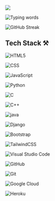 ![](https://komarev.com/ghpvc/?username=Devanshkanda&color=000000)

![Typing words](https://readme-typing-svg.herokuapp.com?font=Roboto&color=0B0BFF&size=25&lines=Full+stack+developer;Backend+Developer;Open+Source;Passionate+about+Tech;Cybersecurity+Enthusiast;ISC2+CC+Certified)

![GitHub Streak](https://github-readme-streak-stats.herokuapp.com/?user=Devanshkanda&theme=radical&hide_border=true)

## Tech Stack ⚒️

![HTML5](https://img.shields.io/badge/html-%23E34F26.svg?style=for-the-badge&logo=html5&logoColor=white)&nbsp; 

![CSS](https://img.shields.io/badge/css-%231572B6.svg?style=for-the-badge&logo=css3&logoColor=white) &nbsp;

![JavaScript](https://img.shields.io/badge/javascript-%23323330.svg?style=for-the-badge&logo=javascript&logoColor=%23F7DF1E) &nbsp;

![Python](https://img.shields.io/badge/python-%23323330.svg?style=for-the-badge&logo=python&logoColor=%23F7DF1E) &nbsp;

![C](https://img.shields.io/badge/c-%2300599C.svg?style=for-the-badge&logo=c&logoColor=white) &nbsp;

![C++](https://img.shields.io/badge/c++-%2300599C.svg?style=for-the-badge&logo=c++&logoColor=white) &nbsp;

![java](https://img.shields.io/badge/java-%2300599C.svg?style=for-the-badge&logo=java&logoColor=white) &nbsp;

![Django](https://img.shields.io/badge/django-6DA55F?style=for-the-badge&logo=django&logoColor=white) &nbsp;

<!-- ![TypeScript](https://img.shields.io/badge/typescript-%23007ACC.svg?style=for-the-badge&logo=typescript&logoColor=white)&nbsp; -->

<!-- ![Express.js](https://img.shields.io/badge/express.js-%23404d59.svg?style=for-the-badge&logo=express&logoColor=%2361DAFB) &nbsp; -->

<!-- ![MongoDB](https://img.shields.io/badge/MongoDB-%234ea94b.svg?style=for-the-badge&logo=mongodb&logoColor=white)-->

<!-- ![React](https://img.shields.io/badge/react-%2320232a.svg?style=for-the-badge&logo=react&logoColor=%2361DAFB) &nbsp;-->

![Bootstrap](https://img.shields.io/badge/bootstrap-%23563D7C.svg?style=for-the-badge&logo=bootstrap&logoColor=white)&nbsp; 

<!-- ![Chakra](https://img.shields.io/badge/chakra-%234ED1C5.svg?style=for-the-badge&logo=chakraui&logoColor=white)&nbsp; -->

![TailwindCSS](https://img.shields.io/badge/tailwindcss-%2338B2AC.svg?style=for-the-badge&logo=tailwind-css&logoColor=white)

![Visual Studio Code](https://img.shields.io/badge/Visual%20Studio%20Code-0078d7.svg?style=for-the-badge&logo=visual-studio-code&logoColor=white)&nbsp; 

<!-- ![CodeSandbox](https://img.shields.io/badge/Codesandbox-040404?style=for-the-badge&logo=codesandbox&logoColor=DBDBDB)&nbsp; --> 

<!-- ![Replit](https://img.shields.io/badge/Replit-DD1200?style=for-the-badge&logo=Replit&logoColor=white) &nbsp; -->

![GitHub](https://img.shields.io/badge/github-%23121011.svg?style=for-the-badge&logo=github&logoColor=white)&nbsp; 

![Git](https://img.shields.io/badge/git-%23F05033.svg?style=for-the-badge&logo=git&logoColor=white)

![Google Cloud](https://img.shields.io/badge/Google%20Cloud%20Platform-%234285F4.svg?style=for-the-badge&logo=google-cloud&logoColor=white) 

<!-- ![Netlify](https://img.shields.io/badge/netlify-%23000000.svg?style=for-the-badge&logo=netlify&logoColor=#00C7B7) -->

<!--![Vercel](https://img.shields.io/badge/vercel-%23000000.svg?style=for-the-badge&logo=vercel&logoColor=white) -->

![Heroku](https://img.shields.io/badge/heroku-%23430098.svg?style=for-the-badge&logo=heroku&logoColor=white)
<br><br>

<!-- ![Top Langs](https://github-readme-stats.vercel.app/api/top-langs/?username=Devanshkanda&langs_count=10&layout=compact&theme=radical&hide_border=true)

![Devansh kanda's GitHub stats](https://github-readme-stats.vercel.app/api?username=Devanshkanda&show_icons=true&include_all_commits=true&count_private=true&theme=radical&hide_border=true)
![Top Langs](https://github-readme-stats.vercel.app/api/top-langs/?username=Devanshkanda&langs_count=10&layout=compact&theme=radical&hide_border=true)

![Devansh kanda's GitHub stats](https://github-readme-stats.vercel.app/api?username=Devanshkanda&show_icons=true&include_all_commits=true&count_private=true&theme=radical&hide_border=true)
-->
